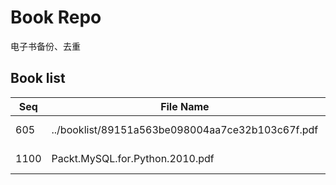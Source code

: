 Book Repo
=========

电子书备份、去重

Book list
---------

| Seq | File Name | Size | MD5 |
| --- | --------- | ---- | --- |
| 605 | ../booklist/89151a563be098004aa7ce32b103c67f.pdf | 2.4 MB | 89151a563be098004aa7ce32b103c67f | 
| 1100 | Packt.MySQL.for.Python.2010.pdf | 2.4 MB | 89151a563be098004aa7ce32b103c67f | 
